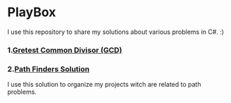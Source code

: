 # PlayBox
I use this repository to share my solutions about various problems in C#. :)

### 1.[Gretest Common Divisor (GCD)](https://github.com/sassani/PlayBox/tree/master/GCD)
  
### 2.[Path Finders Solution](https://github.com/sassani/PlayBox/tree/master/PathFinders)
  I use this solution to organize my projects witch are related to path problems.
